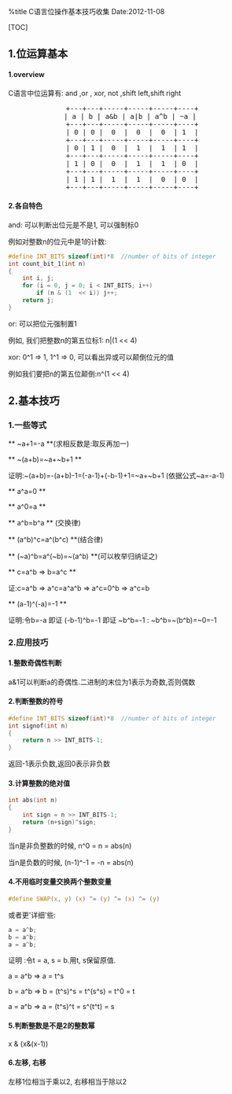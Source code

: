 %title C语言位操作基本技巧收集
Date:2012-11-08

[TOC]

## 1.位运算基本

#### 1.overview

C语言中位运算有: and ,or , xor, not ,shift left,shift right

<pre style="text-align:center">
+---+---+-----+-----+-----+----+
| a | b | a&b | a|b | a^b | ~a | 
+---+---+-----+-----+-----+----+
| 0 | 0 |  0  |  0  |  0  | 1  |
+---+---+-----+-----+-----+----+
| 0 | 1 |  0  |  1  |  1  | 1  |
+---+---+-----+-----+-----+----+
| 1 | 0 |  0  |  1  |  1  | 0  |
+---+---+-----+-----+-----+----+
| 1 | 1 |  1  |  1  |  0  | 0  |
+---+---+-----+-----+-----+----+
</pre>

#### 2.各自特色

and: 可以判断出位元是不是1, 可以强制标0

例如对整数n的位元中是1的计数:

```c
#define INT_BITS sizeof(int)*8  //number of bits of integer
int count_bit_1(int n)
{
	int i, j; 
	for (i = 0, j = 0; i < INT_BITS; i++)
		if (n & (1  << i)) j++; 
	return j; 
}

```

or: 可以把位元强制置1

例如, 我们把整数n的第五位标1: n|(1 << 4)

xor: 0^1 => 1, 1^1 => 0, 可以看出异或可以颠倒位元的值

例如我们要把n的第五位颠倒:n^(1 << 4)

## 2.基本技巧

### 1.一些等式
** ~a+1=-a **(求相反数是:取反再加一)

** ~(a+b)=~a+~b+1 **

证明:~(a+b)=-(a+b)-1=(-a-1)+(-b-1)+1=~a+~b+1 (依据公式~a=-a-1)

** a^a=0 **

** a^0=a **

** a^b=b^a ** (交换律)

** (a^b)^c=a^(b^c) **(结合律)

** (~a)^b=a^(~b)=~(a^b) **(可以枚举归纳证之)

** c=a^b => b=a^c **

证:c=a^b => a^c=a^a^b => a^c=0^b => a^c=b

** (a-1)^(-a)=-1 **

证明:令b=-a 即证 (-b-1)^b=-1 即证 ~b^b=-1 : ~b^b=~(b^b)=~0=-1

### 2.应用技巧

#### 1.整数奇偶性判断

a&1可以判断a的奇偶性.二进制的末位为1表示为奇数,否则偶数

#### 2.判断整数的符号

```c
#define INT_BITS sizeof(int)*8  //number of bits of integer
int signof(int n)
{
	return n >> INT_BITS-1; 
}
```

返回-1表示负数,返回0表示非负数

#### 3.计算整数的绝对值

```c
int abs(int n)
{
	int sign = n >> INT_BITS-1; 
	return (n+sign)^sign; 
}
```

当n是非负整数的时候, n^0 = n = abs(n)

当n是负数的时候, (n-1)^-1 = -n = abs(n)

#### 4.不用临时变量交换两个整数变量

```c
#define SWAP(x, y) (x) ^= (y) ^= (x) ^= (y)
```

或者更'详细'些:

```c
a = a^b; 
b = a^b; 
a = a^b; 
```

证明 :令t = a, s = b.用t, s保留原值.

a = a^b  => a = t^s

b = a^b  => b = (t^s)^s = t^(s^s) = t^0 = t

a = a^b  => a = (t^s)^t = s^(t^t) = s

#### 5.判断整数是不是2的整数幂

x & (x&(x-1))

#### 6.左移, 右移
左移1位相当于乘以2, 右移相当于除以2
